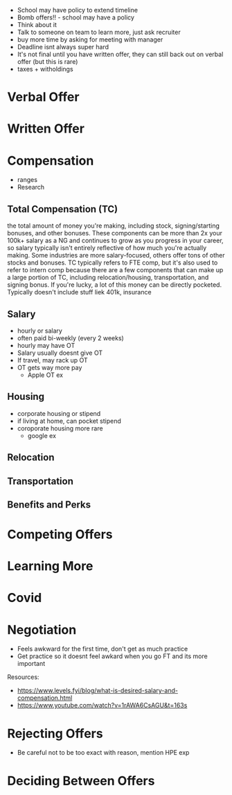 
- School may have policy to extend timeline
- Bomb offers!! - school may have a policy
- Think about it
- Talk to someone on team to learn more, just ask recruiter
- buy more time by asking for meeting with manager
- Deadline isnt always super hard
- It's not final until you have written offer, they can still back out on verbal offer (but this is rare)
- taxes + witholdings

# Verbal Offer

# Written Offer

# Compensation

- ranges
- Research

## Total Compensation (TC)
the total amount of money you're making, including stock, signing/starting bonuses, and other bonuses. These components can be more than 2x your 100k+ salary as a NG and continues to grow as you progress in your career, so salary typically isn't entirely reflective of how much you're actually making. Some industries are more salary-focused, others offer tons of other stocks and bonuses. TC typically refers to FTE comp, but it's also used to refer to intern comp because there are a few components that can make up a large portion of TC, including relocation/housing, transportation, and signing bonus. If you're lucky, a lot of this money can be directly pocketed. Typically doesn't include stuff liek 401k, insurance

## Salary

- hourly or salary
- often paid bi-weekly (every 2 weeks)
- hourly may have OT
- Salary usually doesnt give OT
- If travel, may rack up OT
- OT gets way more pay
  - Apple OT ex

## Housing
- corporate housing or stipend
- if living at home, can pocket stipend
- coroporate housing more rare
  - google ex

## Relocation

## Transportation

## Benefits and Perks


# Competing Offers

# Learning More

# Covid

# Negotiation

- Feels awkward for the first time, don't get as much practice
- Get practice so it doesnt feel awkard when you go FT and its more important 

Resources: 
- https://www.levels.fyi/blog/what-is-desired-salary-and-compensation.html
- https://www.youtube.com/watch?v=1rAWA6CsAGU&t=163s

# Rejecting Offers

- Be careful not to be too exact with reason, mention HPE exp

# Deciding Between Offers
